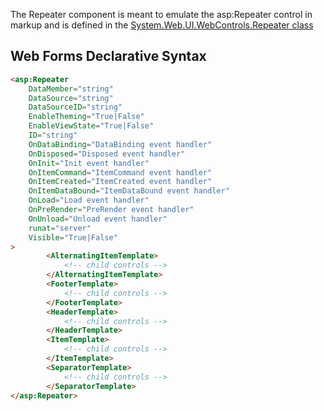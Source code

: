 The Repeater component is meant to emulate the asp:Repeater control in markup and is defined in the [System.Web.UI.WebControls.Repeater class](https://docs.microsoft.com/en-us/dotnet/api/system.web.ui.webcontrols.repeater?view=netframework-4.8)

## Web Forms Declarative Syntax

```html
<asp:Repeater
    DataMember="string"
    DataSource="string"
    DataSourceID="string"
    EnableTheming="True|False"
    EnableViewState="True|False"
    ID="string"
    OnDataBinding="DataBinding event handler"
    OnDisposed="Disposed event handler"
    OnInit="Init event handler"
    OnItemCommand="ItemCommand event handler"
    OnItemCreated="ItemCreated event handler"
    OnItemDataBound="ItemDataBound event handler"
    OnLoad="Load event handler"
    OnPreRender="PreRender event handler"
    OnUnload="Unload event handler"
    runat="server"
    Visible="True|False"
>
        <AlternatingItemTemplate>
            <!-- child controls -->
        </AlternatingItemTemplate>
        <FooterTemplate>
            <!-- child controls -->
        </FooterTemplate>
        <HeaderTemplate>
            <!-- child controls -->
        </HeaderTemplate>
        <ItemTemplate>
            <!-- child controls -->
        </ItemTemplate>
        <SeparatorTemplate>
            <!-- child controls -->
        </SeparatorTemplate>
</asp:Repeater>
```

